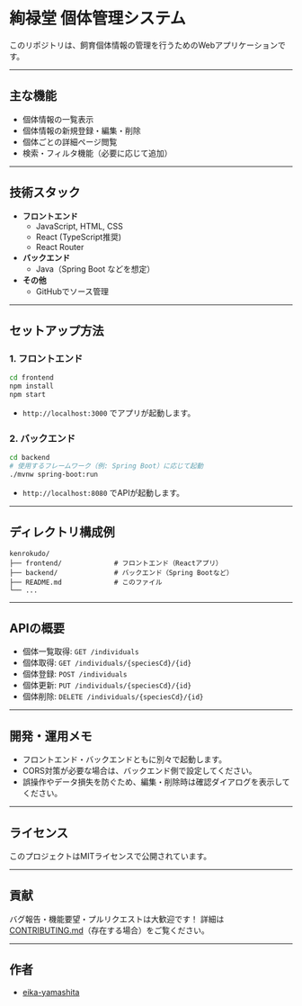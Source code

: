 # 絢禄堂 個体管理システム

このリポジトリは、飼育個体情報の管理を行うためのWebアプリケーションです。

---

## 主な機能

- 個体情報の一覧表示
- 個体情報の新規登録・編集・削除
- 個体ごとの詳細ページ閲覧
- 検索・フィルタ機能（必要に応じて追加）


---

## 技術スタック

- **フロントエンド**
  - JavaScript, HTML, CSS
  - React (TypeScript推奨)
  - React Router
- **バックエンド**
  - Java（Spring Boot などを想定）
- **その他**
  - GitHubでソース管理

---

## セットアップ方法

### 1. フロントエンド

```bash
cd frontend
npm install
npm start
```
- `http://localhost:3000` でアプリが起動します。

### 2. バックエンド

```bash
cd backend
# 使用するフレームワーク（例: Spring Boot）に応じて起動
./mvnw spring-boot:run
```
- `http://localhost:8080` でAPIが起動します。

---

## ディレクトリ構成例

```
kenrokudo/
├── frontend/             # フロントエンド（Reactアプリ）
├── backend/              # バックエンド（Spring Bootなど）
├── README.md             # このファイル
└── ...
```

---

## APIの概要

- 個体一覧取得: `GET /individuals`
- 個体取得: `GET /individuals/{speciesCd}/{id}`
- 個体登録: `POST /individuals`
- 個体更新: `PUT /individuals/{speciesCd}/{id}`
- 個体削除: `DELETE /individuals/{speciesCd}/{id}`

---

## 開発・運用メモ

- フロントエンド・バックエンドともに別々で起動します。
- CORS対策が必要な場合は、バックエンド側で設定してください。
- 誤操作やデータ損失を防ぐため、編集・削除時は確認ダイアログを表示してください。

---

## ライセンス

このプロジェクトはMITライセンスで公開されています。

---

## 貢献

バグ報告・機能要望・プルリクエストは大歓迎です！
詳細は[CONTRIBUTING.md](CONTRIBUTING.md)（存在する場合）をご覧ください。

---

## 作者

- [eika-yamashita](https://github.com/eika-yamashita)